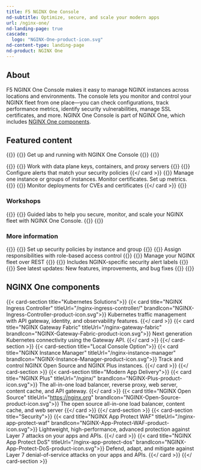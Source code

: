 ```yaml
---
title: F5 NGINX One Console
nd-subtitle: Optimize, secure, and scale your modern apps
url: /nginx-one/
nd-landing-page: true
cascade:
  logo: "NGINX-One-product-icon.svg"
nd-content-type: landing-page
nd-product: NGINX One
---
```


## About
[//]: # "These are Markdown comments to guide you through document structure. Remove them as you go, as well as any unnecessary sections."
[//]: # "Use underscores for _italics_, and double asterisks for **bold**."
[//]: # "Backticks are for `monospace`, used sparingly and reserved mostly for executable names - they can cause formatting problems. Avoid them in tables: use italics instead."
F5 NGINX One Console makes it easy to manage NGINX instances across locations and environments. The console lets you monitor and control your NGINX fleet from one place—you can check configurations, track performance metrics, identify security vulnerabilities, manage SSL certificates, and more. NGINX One Console is part of NGINX One, which includes [NGINX One components](#nginx-one-components).

## Featured content
[//]: # "You can add a maximum of three cards: any extra will not display."
[//]: # "One card will take full width page: two will take half width each. Three will stack like an inverse pyramid."
[//]: # "Some examples of content could be the latest release note, the most common install path, and a popular new feature."

{{<card-section showAsCards="true" isFeaturedSection="true">}}
  {{<card title="Get started" titleUrl="getting-started/" icon="unplug" isFullSize="true">}}
    Get up and running with NGINX One Console
  {{</card >}}
{{</card-section>}}

{{<card-section showAsCards="true" >}}
  {{<card title="Connect more NGINX instances" titleUrl="connect-instances/" >}}
    Work with data plane keys, containers, and proxy servers
  {{</card>}}
  {{<card title="Secure your fleet" titleUrl="/nginx-one/secure-your-fleet/" >}}
    Configure alerts that match your security policies
  {{</ card >}}
  {{<card title="Manage your NGINX instances" titleUrl="/nginx-one/nginx-configs/" >}}
    Manage one instance or groups of instances. Monitor certificates. Set up metrics.
  {{</card>}}
  {{<card title="Connect Kubernetes deployments" titleUrl="/nginx-one/k8s/">}}
    Monitor deployments for CVEs and certificates
  {{</ card >}}
{{</card-section>}}

### Workshops


{{<card-section showAsCards="true">}}
  {{<card title="NGINX One Console workshops" titleUrl="/nginx-one/workshops/" icon="wrench" >}}
    Guided labs to help you secure, monitor, and scale your NGINX fleet with NGINX One Console.
  {{</card>}}
{{</card-section>}}


### More information

{{<card-section showAsCards="true" >}}
  {{<card title="Secure with NGINX App Protect" titleUrl="/nginx-one/nap-integration/" >}}
    Set up security policies by instance and group
  {{</card>}}
  {{<card title="Organize users with RBAC" titleUrl="/nginx-one/rbac/" >}}
    Assign responsibilities with role-based access control
  {{</card>}}
  {{<card title="Automate with the NGINX One API" titleUrl="/nginx-one/api/" >}}
    Manage your NGINX fleet over REST
  {{</card>}}
  {{<card title="Glossary" titleUrl="/nginx-one/glossary/" >}}
    Includes NGINX-specific security alert labels
  {{</card>}}
  {{<card title="Changelog" titleUrl="changelog/" icon="clock-alert">}}
    See latest updates: New features, improvements, and bug fixes
  {{</card>}}
{{</card-section>}}

## NGINX One components
[//]: # "You can add any extra content for the page here, such as additional cards, diagrams or text."

{{< card-section title="Kubernetes Solutions">}}
  {{< card title="NGINX Ingress Controller" titleUrl="/nginx-ingress-controller/" brandIcon="NGINX-Ingress-Controller-product-icon.svg">}}
    Kubernetes traffic management with API gateway, identity, and observability features.
  {{</ card >}}
  {{< card title="NGINX Gateway Fabric" titleUrl="/nginx-gateway-fabric" brandIcon="NGINX-Gateway-Fabric-product-icon.svg">}}
    Next generation Kubernetes connectivity using the Gateway API.
  {{</ card >}}
{{</ card-section >}}
{{< card-section title="Local Console Option">}}
  {{< card title="NGINX Instance Manager" titleUrl="/nginx-instance-manager" brandIcon="NGINX-Instance-Manager-product-icon.svg">}}
    Track and control NGINX Open Source and NGINX Plus instances.
  {{</ card >}}
{{</ card-section >}}
{{< card-section title="Modern App Delivery">}}
  {{< card title="NGINX Plus" titleUrl="/nginx/" brandIcon="NGINX-Plus-product-icon.svg">}}
    The all-in-one load balancer, reverse proxy, web server, content cache, and API gateway.
  {{</ card >}}
  {{< card title="NGINX Open Source" titleUrl="https://nginx.org" brandIcon="NGINX-Open-Source-product-icon.svg">}}
    The open source all-in-one load balancer, content cache, and web server
  {{</ card >}}
{{</ card-section >}}
{{< card-section title="Security">}}
  {{< card title="NGINX App Protect WAF" titleUrl="/nginx-app-protect-waf" brandIcon="NGINX-App-Protect-WAF-product-icon.svg">}}
    Lightweight, high-performance, advanced protection against Layer 7 attacks on your apps and APIs.
  {{</ card >}}
  {{< card title="NGINX App Protect DoS" titleUrl="/nginx-app-protect-dos" brandIcon="NGINX-App-Protect-DoS-product-icon.svg">}}
    Defend, adapt, and mitigate against Layer 7 denial-of-service attacks on your apps and APIs.
  {{</ card >}}
{{</ card-section >}}

